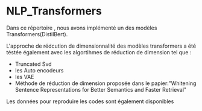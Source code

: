 # NLP_Transformers
Dans ce répertoire , nous avons implémenté un des modèles Transformers(DistilBert). 


L'approche de rédcution de dimensionnalité des modèles transformers a été téstée également avec les algortihmes de réduction de dimension tel que :
- Truncated Svd
- les Auto encodeurs
- les VAE
- Méthode de réduction de dimension proposée dans le papier:"Whitening Sentence Representations for Better Semantics and Faster Retrieval"

Les données pour reproduire les codes sont également disponibles
